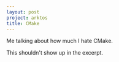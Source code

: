 ```yaml
---
layout: post
project: arktos
title: CMake
---
```

Me talking about how much I hate CMake.

This shouldn't show up in the excerpt.